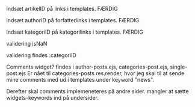 
Indsæt artikelID på links i templates. FÆRDIG

Indsæt authorID på forfatterlinks i templates. FÆRDIG

Indsæt kategoriID på kategorilinks i templates. FÆRDIG

validering isNaN

validering findes :categoriID

Comments widget? findes i author-posts.ejs, categories-post.ejs, single-post.ejs
Er nået til categories-posts res.render, hvor jeg skal til at sende mine comments med ud i templates under keyword "news".

Derefter skal comments implemeneteres på andre sider.
mangler at sætte widgets-keywords ind på undersider.